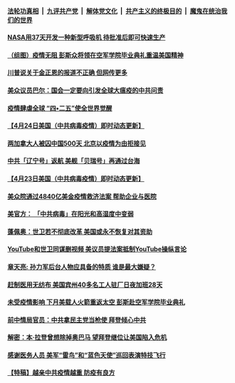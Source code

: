 

####  [法轮功真相](../../../../basic/blob/master/README.md?t=04250431) &nbsp;|&nbsp; [九评共产党](../../../../9ping.md/blob/master/README.md?t=04250431) &nbsp;|&nbsp; [解体党文化](../../../../jtdwh.md/blob/master/README.md?t=04250431)  &nbsp;|&nbsp; [共产主义的终极目的](../../../../gczydzjmd.md/blob/master/README.md?t=04250431) &nbsp;|&nbsp; [魔鬼在统治我们的世界](../../../../mgztzwmdsj.md/blob/master/README.md?t=04250431) 

#### [NASA用37天开发一种新型呼吸机 待批准后即可快速生产 ](../pages/soh6/370951.md?t=04250431) 
#### [（组图）疫情无阻 彭斯众将领在空军学院毕业典礼重温美国精神](../pages/soh6/370969.md?t=04250431) 
#### [川普说关于金正恩的报道不正确 但网传更多](../pages/soh6/370933.md?t=04250431) 
#### [美众议员巴尔：国会一定要向引发全球大瘟疫的中共问责](../pages/soh6/370939.md?t=04250431) 
#### [疫情肆虐全球   “四•二五”使全世界觉醒](../pages/soh6/370816.md?t=04250431) 
#### [【4月24日美国（中共病毒疫情）即时动态更新】](../pages/soh6/370864.md?t=04250431) 
#### [两加拿大人被囚中国500天 北京以疫情为由拒接见](../pages/soh6/370690.md?t=04250431) 
#### [中共「辽宁号」返航   美舰「贝瑞号」再通过台海](../pages/soh6/370660.md?t=04250431) 
#### [【4月23日美国（中共病毒疫情）即时动态更新】](../pages/soh6/370483.md?t=04250431) 
#### [美众院通过4840亿美金疫情救济法案 帮助企业与医院](../pages/soh6/370657.md?t=04250431) 
#### [美官方： 「中共病毒」在阳光和高湿度中变弱](../pages/soh6/370630.md?t=04250431) 
#### [蓬佩奥：世卫若不彻底改革 美国或永不恢复对其资助](../pages/soh6/370606.md?t=04250431) 
#### [YouTube和世卫同谋删视频 美议员提法案抵制YouTube操纵言论](../pages/soh6/370555.md?t=04250431) 
#### [章天亮: 孙力军后台人物应具备的特质 谁是最大嫌疑？](../pages/soh6/370558.md?t=04250431) 
#### [赶制医用无纺布 美国宾州40多名工人驻厂日夜加班28天](../pages/soh6/370522.md?t=04250431) 
#### [未受疫情影响 下月美载人火箭重返太空 彭斯赴空军学院毕业典礼  ](../pages/soh6/370537.md?t=04250431) 
#### [前中情局官员：中共拿民主党当枪使 拜登倾心中共](../pages/soh6/370534.md?t=04250431) 
#### [解密：本·拉登曾想除掉奥巴马 望拜登继位让美国陷入危机](../pages/soh6/370501.md?t=04250431) 
#### [感谢医务人员 美军“雷鸟”和“蓝色天使”巡回表演特技飞行 ](../pages/soh6/370492.md?t=04250431) 
#### [【特稿】越亲中共疫情越重 防疫有良方](../pages/soh6/370474.md?t=04250431) 
